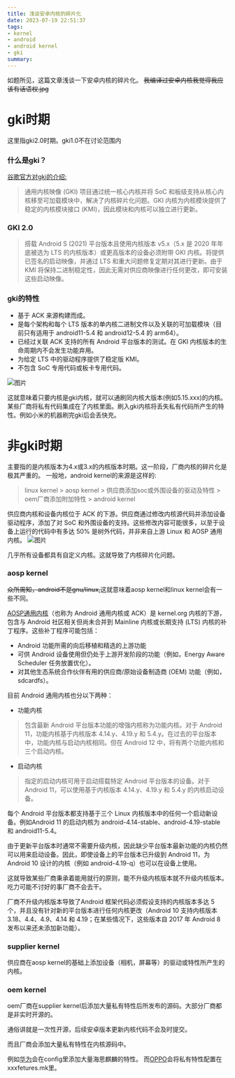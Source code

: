 ```yaml
---
title: 浅谈安卓内核的碎片化
date: 2023-07-19 22:51:37
tags:
- kernel
- android
- android kernel
- gki
summary:
---
```

如题所见，这篇文章浅谈一下安卓内核的碎片化。
~~我编译过安卓内核我觉得我应该有话语权.jpg~~

# gki时期
这里指gki2.0时期。gki1.0不在讨论范围内
### 什么是gki？
[谷歌官方对gki的介绍:](https://source.android.google.cn/docs/core/architecture/kernel/generic-kernel-image?hl=zh-cn)
> 通用内核映像 (GKI) 项目通过统一核心内核并将 SoC 和板级支持从核心内核移至可加载模块中，解决了内核碎片化问题。GKI 内核为内核模块提供了稳定的内核模块接口 (KMI)，因此模块和内核可以独立进行更新。
### GKI 2.0 

> 搭载 Android S (2021) 平台版本且使用内核版本 v5.x（5.x 是 2020 年年底被选为 LTS 的内核版本）或更高版本的设备必须附带 GKI 内核。将提供已签名的启动映像，并通过 LTS 和重大问题修复定期对其进行更新。由于 KMI 将保持二进制稳定性，因此无需对供应商映像进行任何更改，即可安装这些启动映像。


### gki的特性
- 基于 ACK 来源构建而成。
- 是每个架构和每个 LTS 版本的单内核二进制文件以及关联的可加载模块（目前只有适用于 android11-5.4 和 android12-5.4 的 arm64）。
- 已经过关联 ACK 支持的所有 Android 平台版本的测试。在 GKI 内核版本的生命周期内不会发生功能弃用。
- 为给定 LTS 中的驱动程序提供了稳定版 KMI。
- 不包含 SoC 专用代码或板卡专用代码。

![图片](https://source.android.google.cn/static/docs/core/architecture/images/generic-kernel-image-architecture.png?hl=zh-cn)

这就意味着只要内核是gki内核，就可以通刷同内核大版本(例如5.15.xxx)的内核。
某些厂商将私有代码集成在了内核里面。刷入gki内核将丢失私有代码所产生的特性。例如小米的机器刷完gki后会丢快充。

# 非gki时期

主要指的是内核版本为4.x或3.x的内核版本时期。这一阶段，厂商内核的碎片化是极其严重的。
一般地，android kernel的来源是这样的:

> linux kernel > aosp kernel > 供应商添加soc或外围设备的驱动及特性 > oem厂商添加附加特性 > android kernel

供应商内核和设备内核位于 ACK 的下游。供应商通过修改内核源代码并添加设备驱动程序，添加了对 SoC 和外围设备的支持。这些修改内容可能很多，以至于设备上运行的代码中有多达 50% 是树外代码，并非来自上游 Linux 和 AOSP 通用内核。
![图片](https://source.android.google.cn/static/docs/core/architecture/images/generic-kernel-image-overview.png?hl=zh-cn)

几乎所有设备都具有自定义内核。这就导致了内核碎片化问题。


### aosp kernel

~~众所周知，android不是gnu/linux,~~这就意味着aosp kernel和linux kernel会有一些不同。

[AOSP通用内核](https://android.googlesource.com/kernel/common/)（也称为 Android 通用内核或 ACK）是 kernel.org 内核的下游，包含与 Android 社区相关但尚未合并到 Mainline 内核或长期支持 (LTS) 内核的补丁程序。这些补丁程序可能包括：

- Android 功能所需的向后移植和精选的上游功能
- 可供 Android 设备使用但仍处于上游开发阶段的功能（例如，Energy Aware Scheduler 任务放置优化）。
- 对其他生态系统合作伙伴有用的供应商/原始设备制造商 (OEM) 功能（例如，sdcardfs）。

目前 Android 通用内核也分以下两种：

- 功能内核
> 包含最新 Android 平台版本功能的增强内核称为功能内核。对于 Android 11，功能内核基于内核版本 4.14.y、4.19.y 和 5.4.y。在过去的平台版本中，功能内核与启动内核相同。但在 Android 12 中，将有两个功能内核和三个启动内核。
- 启动内核
> 指定的启动内核可用于启动搭载特定 Android 平台版本的设备。对于 Android 11，可以使用基于内核版本 4.14.y、4.19.y 和 5.4.y 的内核启动设备。

每个 Android 平台版本都支持基于三个 Linux 内核版本中的任何一个启动新设备。例如Android 11 的启动内核为 android-4.14-stable、android-4.19-stable 和 android11-5.4。

由于更新平台版本时通常不需要升级内核，因此缺少平台版本最新功能的内核仍然可以用来启动设备。因此，即使设备上的平台版本已升级到 Android 11，为 Android 10 设计的内核（例如 android-4.19-q）也可以在设备上使用。

这就导致某些厂商秉承着能用就行的原则，能不升级内核版本就不升级内核版本。吃力可能不讨好的事厂商不会去干。

厂商不升级内核版本导致了Android 框架代码必须假设支持的内核版本多达 5 个，并且没有针对新的平台版本进行任何内核更改（Android 10 支持内核版本 3.18、4.4、4.9、4.14 和 4.19；在某些情况下，这些版本自 2017 年 Android 8 发布以来还未添加新功能）。

### supplier kernel

供应商在aosp kernel的基础上添加设备（相机，屏幕等）的驱动或特性所产生的内核。

### oem kernel

oem厂商在supplier kernel后添加大量私有特性后所发布的源码。大部分厂商都是非实时开源的。

通俗讲就是一次性开源，后续安卓版本更新内核代码不会及时提交。

而且厂商会添加大量私有特性在内核源码中。

例如[华为](https://github.com/Coconutat/HuaweiP10-GSI-And-Modify-Or-Support-KernelSU-Tutorial/wiki/7.KernelSU%E9%80%82%E9%85%8DEMUI9%E6%88%969.1.0%E7%B3%BB%E7%BB%9F%E7%9A%84%E5%86%85%E6%A0%B8)会在config里添加大量海思麒麟的特性。
而[OPPO](https://github.com/dabao1955/android_kernel_OPPO_OP4ED5/commit/d05b666078e50111f8cf74033221545a862518c2)会将私有特性配置在xxxfetures.mk里。
